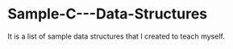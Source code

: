 Sample-C---Data-Structures
==========================

It is a list of sample data structures that I created to teach myself.
